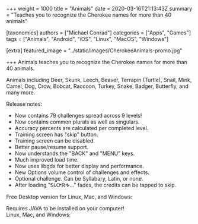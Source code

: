 +++
weight = 1000
title = "Animals"
date = 2020-03-16T21:13:43Z
summary = "Teaches you to recognize the Cherokee names for more than 40 animals"

[taxonomies]
authors = ["Michael Conrad"]
categories = ["Apps", "Games"]
tags = ["Animals", "Android", "iOS", "Linux", "MacOS", "Windows"]

[extra]
featured_image = "../static/images/CherokeeAnimals-promo.jpg"

+++
Animals teaches you to recognize the Cherokee names for more than 40 animals.
<!-- more -->
Animals including Deer, Skunk, Leech, Beaver, Terrapin (Turtle), Snail, Mink, Camel, Dog, Crow, Bobcat, Raccoon, Turkey, Snake, Badger, Butterfly, and many more.
  
Release notes:  
  
* Now contains 79 challenges spread across 9 levels!  
* Now contains common plurals as well as singulars.  
* Accuracy percents are calculated per completed level.  
* Training screen has "skip" button.  
* Training screen can be disabled.  
* Better pause/resume support.  
* Now understands the "BACK" and "MENU" keys.  
* Much improved load time.  
* Now uses libgdx for better display and performance.  
* New Options volume control of challenges and effects.  
* Optional challenge. Can be Syllabary, Latin, or none.  
* After loading "ᎦᏓᏅᎡᎭ..." fades, the credits can be tapped to skip.  
  
Free Desktop version for Linux, Mac, and Windows:  
  
Requires JAVA to be installed on your computer!  
Linux, Mac, and Windows:

